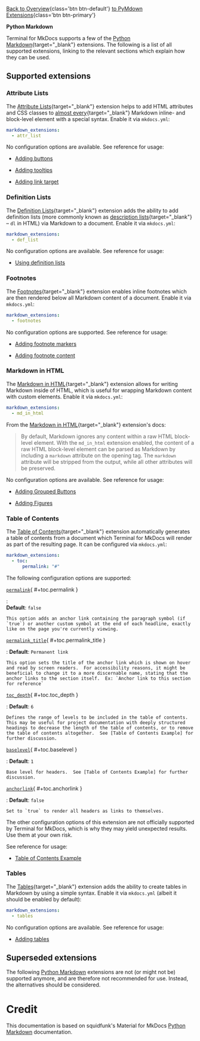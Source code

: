 [Back to Overview](index.md){class='btn btn-default'}  [to PyMdown Extensions](py-mdown-extensions.md){class='btn btn-primary'}

**Python Markdown**

Terminal for MkDocs supports a few of the [Python Markdown]{target="_blank"} extensions. The following is a list of all supported extensions, linking to the relevant sections which explain how they can be used.

  [Python Markdown]: https://python-markdown.github.io/extensions/

## Supported extensions

### Attribute Lists

The [Attribute Lists]{target="_blank"} extension helps to add HTML attributes and CSS classes to [almost every][Attribute Lists limitations]{target="_blank"} Markdown inline- and block-level element with a special syntax. Enable it via `mkdocs.yml`:

``` yaml
markdown_extensions:
  - attr_list
```

No configuration options are available. See reference for usage:

- [Adding buttons]
- [Adding tooltips]
- [Adding link target]

  [Attribute Lists]: https://python-markdown.github.io/extensions/attr_list/
  [Attribute Lists limitations]: https://python-markdown.github.io/extensions/attr_list/#limitations
  [Adding buttons]: ../../elements/buttons.md#default
  [Adding tooltips]: ../../elements/tooltips.md#example
  [Adding link target]: ../../elements/links.md#enhanced-example

### Definition Lists

The [Definition Lists]{target="_blank"} extension adds the ability to add definition lists (more
commonly known as [description lists]{target="_blank"} – `dl` in HTML) via Markdown to a
document. Enable it via `mkdocs.yml`:

``` yaml
markdown_extensions:
  - def_list
```

No configuration options are available. See reference for usage:

- [Using definition lists]

  [Definition Lists]: https://python-markdown.github.io/extensions/definition_lists/
  [description lists]: https://developer.mozilla.org/en-US/docs/Web/HTML/Element/dl
  [Using definition lists]: ../../elements/definitions.md#example

### Footnotes

The [Footnotes]{target="_blank"} extension enables inline footnotes which are then
rendered below all Markdown content of a document. Enable it via `mkdocs.yml`:

``` yaml
markdown_extensions:
  - footnotes
```

No configuration options are supported. See reference for usage:

- [Adding footnote markers]
- [Adding footnote content]

  [Footnotes]: https://python-markdown.github.io/extensions/footnotes/
  [Adding footnote markers]: ../../elements/footnotes.md#example-footnote-marker
  [Adding footnote content]: ../../elements/footnotes.md#example-footnote-content

### Markdown in HTML

The [Markdown in HTML]{target="_blank"} extension allows for writing Markdown inside of HTML, which is useful for wrapping Markdown content with custom elements. Enable it
via `mkdocs.yml`:

``` yaml
markdown_extensions:
  - md_in_html
```

From the [Markdown in HTML]{target="_blank"} extension's docs:
> By default, Markdown ignores any content within a raw HTML block-level element. With the `md_in_html` extension enabled, the content of a raw HTML block-level element can be parsed as Markdown by including a `markdown` attribute on the opening tag. The `markdown` attribute will be stripped from the output, while all other attributes will be preserved.


No configuration options are available. See reference for usage:

- [Adding Grouped Buttons]
- [Adding Figures]

  [Markdown in HTML]: https://python-markdown.github.io/extensions/md_in_html/
  [Adding Grouped Buttons]: ../../elements/buttons.md#group
  [Adding Figures]: ../../elements/figure.md#example


### Table of Contents

The [Table of Contents]{target="_blank"} extension automatically generates a table of contents from a document which Terminal for MkDocs will render as part of the resulting page. It can be configured via `mkdocs.yml`:

``` yaml
markdown_extensions:
  - toc:
      permalink: "#"
```

The following configuration options are supported:

[`permalink`](#+toc.permalink){ #+toc.permalink }

:   
    **Default**: `false`

    This option adds an anchor link containing the paragraph symbol (if `true`) or another custom symbol at the end of each headline, exactly like on the page you're currently viewing.


[`permalink_title`](#+toc.permalink_title){ #+toc.permalink_title }

:   **Default**: `Permanent link`

    This option sets the title of the anchor link which is shown on hover and read by screen readers.  For accessibility reasons, it might be beneficial to change it to a more discernable name, stating that the anchor links to the section itself.  Ex: `Anchor link to this section for reference`


[`toc_depth`](#+toc.toc_depth){ #+toc.toc_depth }

:   **Default**: `6` 

    Defines the range of levels to be included in the table of contents. This may be useful for project documentation with deeply structured headings to decrease the length of the table of contents, or to remove the table of contents altogether.  See [Table of Contents Example] for further discussion.

[`baselevel`](#+toc.baselevel){ #+toc.baselevel }

:   **Default**: `1` 

    Base level for headers.  See [Table of Contents Example] for further discussion.

[`anchorlink`](#+toc.anchorlink){ #+toc.anchorlink }

:   **Default**: `false`
  
    Set to `true` to render all headers as links to themselves.

The other configuration options of this extension are not officially supported
by Terminal for MkDocs, which is why they may yield unexpected results. Use
them at your own risk.

See reference for usage:

- [Table of Contents Example]

  [Table of Contents]: https://python-markdown.github.io/extensions/toc/
  [Table of Contents Example]: ../../navigation/toc.md


### Tables

The [Tables]{target="_blank"} extension adds the ability to create tables in Markdown by using a simple syntax. Enable it via `mkdocs.yml` (albeit it should be enabled by
default):

``` yaml
markdown_extensions:
  - tables
```

No configuration options are available. See reference for usage:

- [Adding tables]


  [Tables]: https://python-markdown.github.io/extensions/tables/
  [Adding tables]: ../../elements/table.md#example


## Superseded extensions

The following [Python Markdown] extensions are not (or might not be) supported 
anymore, and are therefore not recommended for use. Instead, the alternatives
should be considered.


# Credit
This documentation is based on squidfunk's Material for MkDocs [Python Markdown](https://squidfunk.github.io/mkdocs-material/setup/extensions/python-markdown/) documentation.

